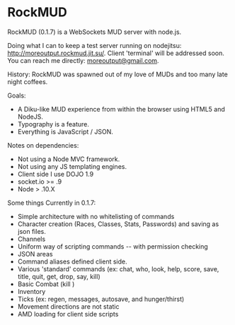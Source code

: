 RockMUD
=======

RockMUD (0.1.7) is a WebSockets MUD server with node.js.

Doing what I can to keep a test server running on nodejitsu: http://moreoutput.rockmud.jit.su/. Client 'terminal' will be
addressed soon. You can reach me directly: moreoutput@gmail.com.

History:
RockMUD was spawned out of my love of MUDs and too many late night coffees. 

Goals:
* A Diku-like MUD experience from within the browser using HTML5 and NodeJS.
* Typography is a feature.
* Everything is JavaScript / JSON.

Notes on dependencies: 
* Not using a Node MVC framework.
* Not using any JS templating engines.
* Client side I use DOJO 1.9
* socket.io >= .9
* Node > .10.X

Some things Currently in 0.1.7:
* Simple architecture with no whitelisting of commands
* Character creation (Races, Classes, Stats, Passwords) and saving as json files.
* Channels
* Uniform way of scripting commands -- with permission checking
* JSON areas
* Command aliases defined client side. 
* Various 'standard' commands (ex: chat, who, look, help, score, save, title, quit, get, drop, say, kill)
* Basic Combat (kill <mob name>)
* Inventory
* Ticks (ex: regen, messages, autosave, and hunger/thirst)
* Movement directions are not static
* AMD loading for client side scripts